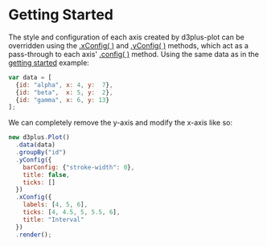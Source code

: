 # Getting Started

The style and configuration of each axis created by d3plus-plot can be overridden using the [.xConfig( )](https://github.com/d3plus/d3plus-plot#Plot.xConfig) and [.yConfig( )](https://github.com/d3plus/d3plus-plot#Plot.yConfig) methods, which act as a pass-through to each axis' [.config( )](https://github.com/d3plus/d3plus-axis#Axis.config) method. Using the same data as in the [getting started](https://d3plus.org/examples/d3plus-plot/getting-started/) example:

```js
var data = [
  {id: "alpha", x: 4, y:  7},
  {id: "beta",  x: 5, y:  2},
  {id: "gamma", x: 6, y: 13}
];
```

We can completely remove the y-axis and modify the x-axis like so:

```js
new d3plus.Plot()
  .data(data)
  .groupBy("id")
  .yConfig({
    barConfig: {"stroke-width": 0},
    title: false,
    ticks: []
  })
  .xConfig({
    labels: [4, 5, 6],
    ticks: [4, 4.5, 5, 5.5, 6],
    title: "Interval"
  })
  .render();
```
